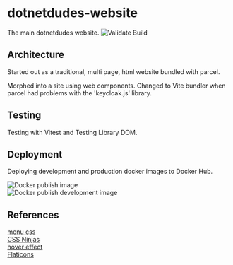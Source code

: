 # dotnetdudes-website

The main dotnetdudes website.
![Validate Build](https://github.com/dotnetdudes/dotnetdudes-vite-website/actions/workflows/validation.yml/badge.svg)

## Architecture
Started out as a traditional, multi page, html website bundled with parcel.  

Morphed into a site using web components. Changed to Vite bundler when parcel had problems with the 'keycloak.js' library.  

## Testing
Testing with Vitest and Testing Library DOM.

## Deployment
Deploying development and production docker images to Docker Hub.  

![Docker publish image](https://github.com/dotnetdudes/dotnetdudes-vite-website/actions/workflows/docker-publish.yml/badge.svg)  
![Docker publish development image](https://github.com/dotnetdudes/dotnetdudes-vite-website/actions/workflows/docker-publish-develop.yml/badge.svg)  

## References

[menu css](https://blog.logrocket.com/create-responsive-mobile-menu-with-css-no-javascript/)  
[CSS Ninjas](https://codepen.io/LukyVj/pen/kMOKXw)  
[hover effect](https://codepen.io/Greyvy/pen/ExVwGZ)  
[Flaticons](https://www.flaticon.com/icon-fonts-most-downloaded?weight=regular&type=uicon)
